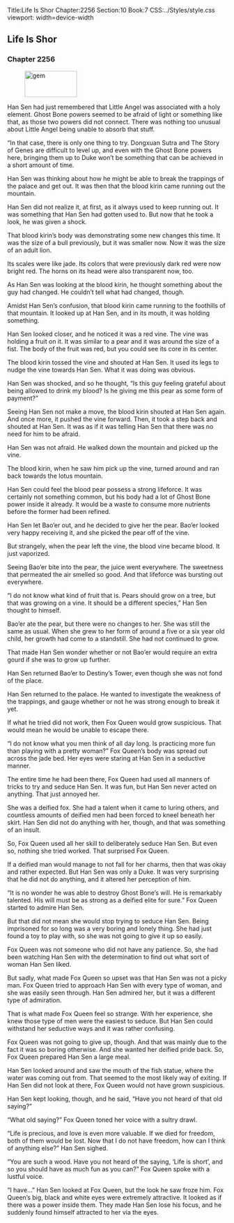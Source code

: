 Title:Life Is Shor 
Chapter:2256 
Section:10 
Book:7 
CSS:../Styles/style.css 
viewport: width=device-width
  
## Life Is Shor
### Chapter 2256 
<figure>
	<img src="../Images/gem.gif" alt="gem" id="gem" width="120" height="60" />
</figure>
  

  
  Han Sen had just remembered that Little Angel was associated with a holy element. Ghost Bone powers seemed to be afraid of light or something like that, as those two powers did not connect. There was nothing too unusual about Little Angel being unable to absorb that stuff.

“In that case, there is only one thing to try. Dongxuan Sutra and The Story of Genes are difficult to level up, and even with the Ghost Bone powers here, bringing them up to Duke won’t be something that can be achieved in a short amount of time.

Han Sen was thinking about how he might be able to break the trappings of the palace and get out. It was then that the blood kirin came running out the mountain.

Han Sen did not realize it, at first, as it always used to keep running out. It was something that Han Sen had gotten used to. But now that he took a look, he was given a shock.

That blood kirin’s body was demonstrating some new changes this time. It was the size of a bull previously, but it was smaller now. Now it was the size of an adult lion.

Its scales were like jade. Its colors that were previously dark red were now bright red. The horns on its head were also transparent now, too.

As Han Sen was looking at the blood kirin, he thought something about the guy had changed. He couldn’t tell what had changed, though.

Amidst Han Sen’s confusion, that blood kirin came running to the foothills of that mountain. It looked up at Han Sen, and in its mouth, it was holding something.

Han Sen looked closer, and he noticed it was a red vine. The vine was holding a fruit on it. It was similar to a pear and it was around the size of a fist. The body of the fruit was red, but you could see its core in its center.

The blood kirin tossed the vine and shouted at Han Sen. It used its legs to nudge the vine towards Han Sen. What it was doing was obvious.

Han Sen was shocked, and so he thought, “Is this guy feeling grateful about being allowed to drink my blood? Is he giving me this pear as some form of payment?”

Seeing Han Sen not make a move, the blood kirin shouted at Han Sen again. And once more, it pushed the vine forward. Then, it took a step back and shouted at Han Sen. It was as if it was telling Han Sen that there was no need for him to be afraid.

Han Sen was not afraid. He walked down the mountain and picked up the vine.

The blood kirin, when he saw him pick up the vine, turned around and ran back towards the lotus mountain.

Han Sen could feel the blood pear possess a strong lifeforce. It was certainly not something common, but his body had a lot of Ghost Bone power inside it already. It would be a waste to consume more nutrients before the former had been refined.

Han Sen let Bao’er out, and he decided to give her the pear. Bao’er looked very happy receiving it, and she picked the pear off of the vine.

But strangely, when the pear left the vine, the blood vine became blood. It just vaporized.

Seeing Bao’er bite into the pear, the juice went everywhere. The sweetness that permeated the air smelled so good. And that lifeforce was bursting out everywhere.

“I do not know what kind of fruit that is. Pears should grow on a tree, but that was growing on a vine. It should be a different species,” Han Sen thought to himself.

Bao’er ate the pear, but there were no changes to her. She was still the same as usual. When she grew to her form of around a five or a six year old child, her growth had come to a standstill. She had not continued to grow.

That made Han Sen wonder whether or not Bao’er would require an extra gourd if she was to grow up further.

Han Sen returned Bao’er to Destiny’s Tower, even though she was not fond of the place.

Han Sen returned to the palace. He wanted to investigate the weakness of the trappings, and gauge whether or not he was strong enough to break it yet.

If what he tried did not work, then Fox Queen would grow suspicious. That would mean he would be unable to escape there.

“I do not know what you men think of all day long. Is practicing more fun than playing with a pretty woman?” Fox Queen’s body was spread out across the jade bed. Her eyes were staring at Han Sen in a seductive manner.

The entire time he had been there, Fox Queen had used all manners of tricks to try and seduce Han Sen. It was fun, but Han Sen never acted on anything. That just annoyed her.

She was a deified fox. She had a talent when it came to luring others, and countless amounts of deified men had been forced to kneel beneath her skirt. Han Sen did not do anything with her, though, and that was something of an insult.

So, Fox Queen used all her skill to deliberately seduce Han Sen. But even so, nothing she tried worked. That surprised Fox Queen.

If a deified man would manage to not fall for her charms, then that was okay and rather expected. But Han Sen was only a Duke. It was very surprising that he did not do anything, and it altered her perception of him.

“It is no wonder he was able to destroy Ghost Bone’s will. He is remarkably talented. His will must be as strong as a deified elite for sure.” Fox Queen started to admire Han Sen.

But that did not mean she would stop trying to seduce Han Sen. Being imprisoned for so long was a very boring and lonely thing. She had just found a toy to play with, so she was not going to give it up so easily.

Fox Queen was not someone who did not have any patience. So, she had been watching Han Sen with the determination to find out what sort of woman Han Sen liked.

But sadly, what made Fox Queen so upset was that Han Sen was not a picky man. Fox Queen tried to approach Han Sen with every type of woman, and she was easily seen through. Han Sen admired her, but it was a different type of admiration.

That is what made Fox Queen feel so strange. With her experience, she knew those type of men were the easiest to seduce. But Han Sen could withstand her seductive ways and it was rather confusing.

Fox Queen was not going to give up, though. And that was mainly due to the fact it was so boring otherwise. And she wanted her deified pride back. So, Fox Queen prepared Han Sen a large meal.

Han Sen looked around and saw the mouth of the fish statue, where the water was coming out from. That seemed to the most likely way of exiting. If Han Sen did not look at there, Fox Queen would not have grown suspicious.

Han Sen kept looking, though, and he said, “Have you not heard of that old saying?”

“What old saying?” Fox Queen toned her voice with a sultry drawl.

“Life is precious, and love is even more valuable. If we died for freedom, both of them would be lost. Now that I do not have freedom, how can I think of anything else?” Han Sen sighed.

“You are such a wood. Have you not heard of the saying, ‘Life is short’, and so you should have as much fun as you can?” Fox Queen spoke with a lustful voice.

“I have…” Han Sen looked at Fox Queen, but the look he saw froze him. Fox Queen’s big, black and white eyes were extremely attractive. It looked as if there was a power inside them. They made Han Sen lose his focus, and he suddenly found himself attracted to her via the eyes.
